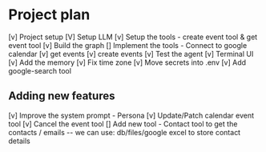 # Project plan

[v] Project setup
[V] Setup LLM
[v] Setup the tools - create event tool & get event tool
[v] Build the graph
[] Implement the tools - Connect to google calendar
    [v] get events
    [v] create events
[v] Test the agent
[v] Terminal UI
[v] Add the memory
[v] Fix time zone
[v] Move secrets into .env
[v] Add google-search tool

## Adding new features

[v] Improve the system prompt - Persona
[v] Update/Patch calendar event tool
[v] Cancel the event tool
[] Add new tool - Contact tool to get the contacts / emails -- we can use: db/files/google excel to store contact details